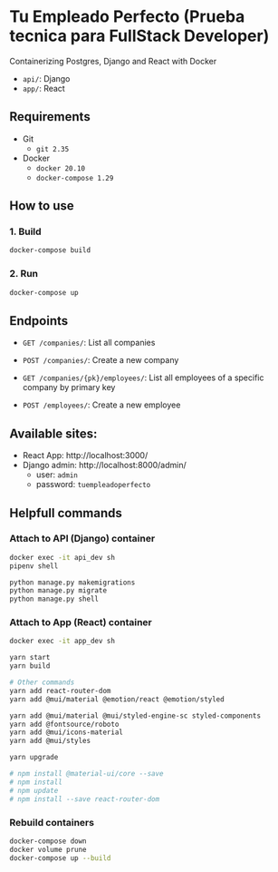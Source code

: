 # Tu Empleado Perfecto (Prueba tecnica para FullStack Developer)

Containerizing Postgres, Django and React with Docker

- `api/`: Django
- `app/`: React

## Requirements

- Git
  - `git 2.35`
- Docker
  - `docker 20.10`
  - `docker-compose 1.29`

## How to use

### 1. Build

```bash
docker-compose build
```

### 2. Run

```bash
docker-compose up
```


## Endpoints

- `GET /companies/`: List all companies
- `POST /companies/`: Create a new company
- `GET /companies/{pk}/employees/`: List all employees of a specific company by primary key

- `POST /employees/`: Create a new employee


## Available sites:

- React App: http://localhost:3000/
- Django admin: http://localhost:8000/admin/
  - user: `admin`
  - password: `tuempleadoperfecto`

## Helpfull commands

### Attach to API (Django) container

```bash
docker exec -it api_dev sh
pipenv shell

python manage.py makemigrations
python manage.py migrate
python manage.py shell
```

### Attach to App (React) container

```bash
docker exec -it app_dev sh

yarn start
yarn build

# Other commands
yarn add react-router-dom
yarn add @mui/material @emotion/react @emotion/styled

yarn add @mui/material @mui/styled-engine-sc styled-components
yarn add @fontsource/roboto
yarn add @mui/icons-material
yarn add @mui/styles

yarn upgrade

# npm install @material-ui/core --save
# npm install
# npm update
# npm install --save react-router-dom
```

### Rebuild containers

```bash
docker-compose down
docker volume prune
docker-compose up --build
```

